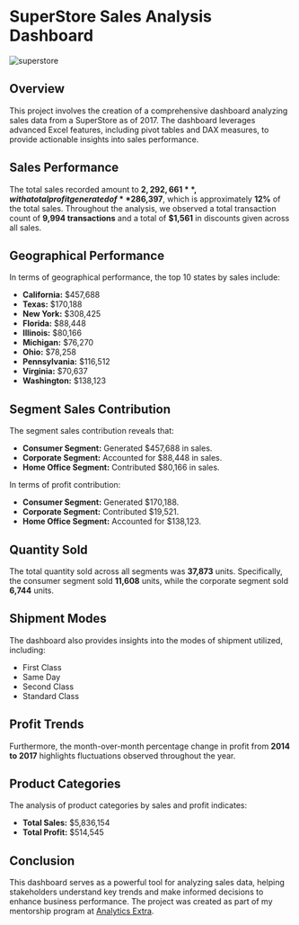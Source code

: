# SuperStore Sales Analysis Dashboard

![superstore](https://github.com/user-attachments/assets/9d8e7e92-3fd2-4c86-af22-cae8ab513bc6)

## Overview

This project involves the creation of a comprehensive dashboard analyzing sales data from a SuperStore as of 2017. The dashboard leverages advanced Excel features, including pivot tables and DAX measures, to provide actionable insights into sales performance.

## Sales Performance

The total sales recorded amount to **$2,292,661**, with a total profit generated of **$286,397**, which is approximately **12%** of the total sales. Throughout the analysis, we observed a total transaction count of **9,994 transactions** and a total of **$1,561** in discounts given across all sales.

## Geographical Performance

In terms of geographical performance, the top 10 states by sales include:
- **California:** $457,688
- **Texas:** $170,188
- **New York:** $308,425
- **Florida:** $88,448
- **Illinois:** $80,166
- **Michigan:** $76,270
- **Ohio:** $78,258
- **Pennsylvania:** $116,512
- **Virginia:** $70,637
- **Washington:** $138,123

## Segment Sales Contribution

The segment sales contribution reveals that:
- **Consumer Segment:** Generated $457,688 in sales.
- **Corporate Segment:** Accounted for $88,448 in sales.
- **Home Office Segment:** Contributed $80,166 in sales.

In terms of profit contribution:
- **Consumer Segment:** Generated $170,188.
- **Corporate Segment:** Contributed $19,521.
- **Home Office Segment:** Accounted for $138,123.

## Quantity Sold

The total quantity sold across all segments was **37,873** units. Specifically, the consumer segment sold **11,608** units, while the corporate segment sold **6,744** units.

## Shipment Modes

The dashboard also provides insights into the modes of shipment utilized, including:
- First Class
- Same Day
- Second Class
- Standard Class

## Profit Trends

Furthermore, the month-over-month percentage change in profit from **2014 to 2017** highlights fluctuations observed throughout the year.

## Product Categories

The analysis of product categories by sales and profit indicates:
- **Total Sales:** $5,836,154
- **Total Profit:** $514,545

## Conclusion

This dashboard serves as a powerful tool for analyzing sales data, helping stakeholders understand key trends and make informed decisions to enhance business performance. The project was created as part of my mentorship program at [Analytics Extra](https://www.linkedin.com/company/analytics-extra/).
